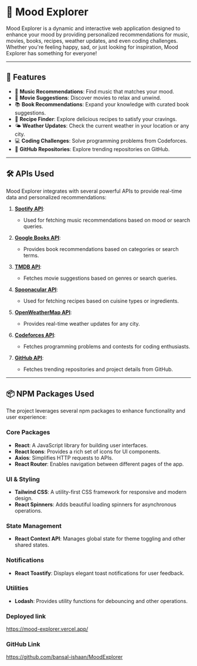 # 🌟 Mood Explorer

Mood Explorer is a dynamic and interactive web application designed to enhance your mood by providing personalized recommendations for music, movies, books, recipes, weather updates, and even coding challenges. Whether you're feeling happy, sad, or just looking for inspiration, Mood Explorer has something for everyone!

---

## 🚀 Features

- 🎵 **Music Recommendations**: Find music that matches your mood.
- 🎥 **Movie Suggestions**: Discover movies to relax and unwind.
- 📚 **Book Recommendations**: Expand your knowledge with curated book suggestions.
- 🍳 **Recipe Finder**: Explore delicious recipes to satisfy your cravings.
- 🌤️ **Weather Updates**: Check the current weather in your location or any city.
- 💻 **Coding Challenges**: Solve programming problems from Codeforces.
- 🐙 **GitHub Repositories**: Explore trending repositories on GitHub.

---

## 🛠️ APIs Used

Mood Explorer integrates with several powerful APIs to provide real-time data and personalized recommendations:

1. **[Spotify API](https://developer.spotify.com/documentation/web-api/)**:
   - Used for fetching music recommendations based on mood or search queries.

2. **[Google Books API](https://developers.google.com/books)**:
   - Provides book recommendations based on categories or search terms.

3. **[TMDB API](https://www.themoviedb.org/documentation/api)**:
   - Fetches movie suggestions based on genres or search queries.

4. **[Spoonacular API](https://spoonacular.com/food-api)**:
   - Used for fetching recipes based on cuisine types or ingredients.

5. **[OpenWeatherMap API](https://openweathermap.org/api)**:
   - Provides real-time weather updates for any city.

6. **[Codeforces API](https://codeforces.com/apiHelp)**:
   - Fetches programming problems and contests for coding enthusiasts.

7. **[GitHub API](https://docs.github.com/en/rest)**:
   - Fetches trending repositories and project details from GitHub.

---

## 📦 NPM Packages Used

The project leverages several npm packages to enhance functionality and user experience:

### Core Packages
- **React**: A JavaScript library for building user interfaces.
- **React Icons**: Provides a rich set of icons for UI components.
- **Axios**: Simplifies HTTP requests to APIs.
- **React Router**: Enables navigation between different pages of the app.

### UI & Styling
- **Tailwind CSS**: A utility-first CSS framework for responsive and modern design.
- **React Spinners**: Adds beautiful loading spinners for asynchronous operations.

### State Management
- **React Context API**: Manages global state for theme toggling and other shared states.

### Notifications
- **React Toastify**: Displays elegant toast notifications for user feedback.

### Utilities
- **Lodash**: Provides utility functions for debouncing and other operations.

### Deployed link
https://mood-explorer.vercel.app/

### GitHub Link 
https://github.com/bansal-ishaan/MoodExplorer
